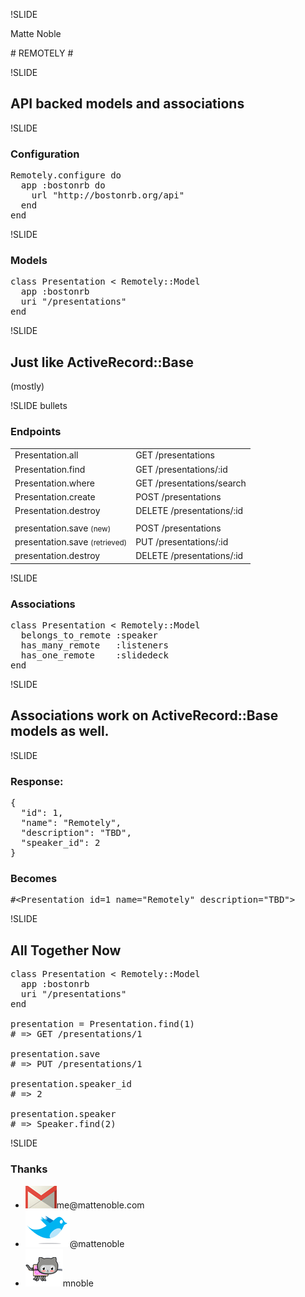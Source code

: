 !SLIDE 

<p id="name">Matte Noble</p>
# REMOTELY #

!SLIDE

## API backed models and associations ##

!SLIDE

### Configuration ###

<pre class="highlighted">
<span class="class">Remotely</span>.configure do
  app <span class="symbol">:bostonrb</span> do
    url "<span class="string">http://bostonrb.org/api</span>"
  end
end
</pre>

!SLIDE

### Models ###

<pre class="highlighted">
<span class="keyword">class</span> <span class="class">Presentation</span> &lt; <span class="class">Remotely</span>::<span class="class">Model</span>
  app <span class="symbol">:bostonrb</span>
  uri "<span class="string">/presentations</span>"
<span class="keyword">end</span>
</pre>

!SLIDE

## Just like ActiveRecord::Base ##
<p class="subtitle">(mostly)</p>

!SLIDE bullets

### Endpoints ###

<table>
  <tr>
    <td>Presentation.all</td>
    <td>GET /presentations</td>
  </tr>
  <tr>
    <td>Presentation.find</td>
    <td>GET /presentations/:id</td>
  </tr>
  <tr>
    <td>Presentation.where</td>
    <td>GET /presentations/search</td>
  </tr>
  <tr>
    <td>Presentation.create</td>
    <td>POST /presentations</td>
  </tr>
  <tr>
    <td>Presentation.destroy</td>
    <td>DELETE /presentations/:id</td>
  </tr>
  <tr>
    <td></td>
    <td></td>
  </tr>
  <tr>
    <td>presentation.save <small>(new)</small></td>
    <td>POST /presentations</td>
  </tr>
  <tr>
    <td>presentation.save <small>(retrieved)</small></td>
    <td>PUT /presentations/:id</td>
  </tr>
  <tr>
    <td>presentation.destroy</td>
    <td>DELETE /presentations/:id</td>
  </tr>
</table>

!SLIDE

### Associations ###

<pre class="highlighted">
<span class="keyword">class</span> <span class="class">Presentation</span> &lt; <span class="class">Remotely</span>::<span class="class">Model</span>
  belongs_to_remote <span class="symbol">:speaker</span>
  has_many_remote   <span class="symbol">:listeners</span>
  has_one_remote    <span class="symbol">:slidedeck</span>
<span class="keyword">end</span>
</pre>

!SLIDE

## Associations work on ActiveRecord::Base models as well. ##

!SLIDE

### Response: ###

<pre class="highlighted">
{
  "<span class="string">id</span>": <span class="number">1</span>,
  "<span class="string">name</span>": "<span class="string">Remotely</span>",
  "<span class="string">description</span>": "<span class="string">TBD</span>",
  "<span class="string">speaker_id</span>": <span class="number">2</span>
}
</pre>

### Becomes ###

<pre class="highlighted">
#&lt;<span class="class">Presentation</span> id=<span class="number">1</span> name="<span class="string">Remotely</span>" description="<span class="string">TBD</span>">
</pre>

!SLIDE

## All Together Now ##

<pre class="highlighted">
<span class="keyword">class</span> <span class="class">Presentation</span> &lt; <span class="class">Remotely</span>::<span class="class">Model</span>
  app <span class="symbol">:bostonrb</span>
  uri "<span class="string">/presentations</span>"
<span class="keyword">end</span>

presentation = <span class="class">Presentation</span>.find(<span
class="number">1</span>)
<span class="comment"># => GET /presentations/1</span>

presentation.save
<span class="comment"># => PUT /presentations/1</span>

presentation.speaker_id
<span class="comment"># => 2</span>

presentation.speaker
<span class="comment"># => Speaker.find(2)</span>
</pre>

!SLIDE

### Thanks ###

<ul class="contact">
  <li class="email"><img src="email.png"/>me@mattenoble.com</li>
  <li><img src="thetweeter.png"/>@mattenoble</li>
  <li class="github"><img src="nyan.png"/>mnoble</li>
</ul>
